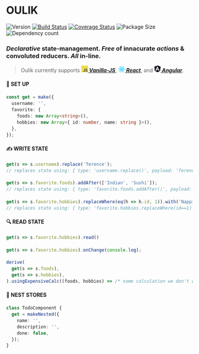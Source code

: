 # OULIK #

![Version](https://img.shields.io/npm/v/oulik.svg)
[![Build Status](https://travis-ci.org/Memeplexx/oulik.svg?branch=master)](https://travis-ci.org/Memeplexx/oulik.svg?branch=master)
[![Coverage Status](https://coveralls.io/repos/github/Memeplexx/oulik/badge.svg?branch=master)](https://coveralls.io/github/Memeplexx/oulik?branch=master)
![Package Size](https://badgen.net/bundlephobia/minzip/oulik)
![Dependency count](https://badgen.net/bundlephobia/dependency-count/oulik)

### *Declarative* state-management. *Free* of innacurate *actions* & convoluted reducers. *All* in-line.

> Oulik currently supports ***[![](./src/assets/javascript.png)&nbsp;Vanilla-JS](https://memeplexx.github.io/oulik/docs/vanilla-js)***, ***[![](./src/assets/react.png)&nbsp;React](https://memeplexx.github.io/oulik/docs/read)***, and ***[![](./src/assets/angular.png)&nbsp;Angular](https://memeplexx.github.io/oulik/docs/angular)***.  

#### 🌈 **SET UP**
```ts
const get = make({
  username: '',
  favorite: {
    foods: new Array<string>(),
    hobbies: new Array<{ id: number, name: string }>(),
  },
});
```  
#### ✍️ **WRITE STATE**  
```ts
get(s => s.username).replace('Terence');
// replaces state using: { type: 'username.replace()', payload: 'Terence' }

get(s => s.favorite.foods).addAfter(['Indian', 'Sushi']);
// replaces state using: { type: 'favorite.foods.addAfter()', payload: ['Indian', 'Sushi'] }

get(s => s.favorite.hobbies).replaceWhere(eq(h => h.id, 1)).with('Napping');
// replaces state using: { type: 'favorite.hobbies.replaceWhere(id==1)', payload: 'Napping' }
```
#### 🔍 **READ STATE**
```ts
get(s => s.favorite.hobbies).read()

get(s => s.favorite.hobbies).onChange(console.log);

derive(
  get(s => s.foods),
  get(s => s.hobbies),
).usingExpensiveCalc((foods, hobbies) => /* some calculation we don't want to repeat unnecessarily */)
```
#### 🥚 **NEST STORES**
```ts
class TodoComponent {
  get = makeNested({
    name: '',
    description: '',
    done: false,
  });
}
```